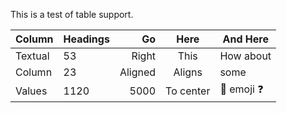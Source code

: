 This is a test of table support.

| Column  | Headings |      Go |    Here   | And Here   |
| ------- | -------- | ------: | :-------: | ---------- |
| Textual | 53       |   Right |    This   | How about  |
| Column  | 23       | Aligned |   Aligns  | some       |
| Values  | 1120     |    5000 | To center | 🤷 emoji ❓ |
